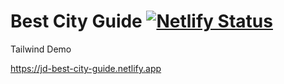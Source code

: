 # Best City Guide [![Netlify Status](https://api.netlify.com/api/v1/badges/7d9393bf-f9ca-4052-86c1-6e1633a2b8ef/deploy-status)](https://app.netlify.com/sites/jd-best-city-guide/deploys)


Tailwind Demo

https://jd-best-city-guide.netlify.app
